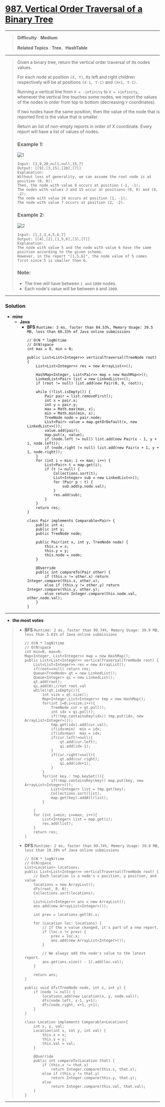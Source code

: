 # [987. Vertical Order Traversal of a Binary Tree](https://leetcode.com/problems/vertical-order-traversal-of-a-binary-tree/)

---

> **Difficulty** : **Medium**
>
> **Related Topics** : **Tree**、**HashTable**

---

> Given a binary tree, return the vertical order traversal of its nodes values.
>
> For each node at position `(X, Y)`, its left and right children respectively will be at positions `(X-1, Y-1)` and `(X+1, Y-1)`.
>
> Running a vertical line from `X = -infinity` to `X = +infinity`, whenever the vertical line touches some nodes, we report the values of the nodes in order from top to bottom (decreasing `Y` coordinates).
>
> If two nodes have the same position, then the value of the node that is reported first is the value that is smaller.
>
> Return an list of non-empty reports in order of X coordinate.  Every report will have a list of values of nodes.
>
>
>
> ### Example 1:
> ![1](https://assets.leetcode.com/uploads/2019/01/31/1236_example_1.PNG)
> ```
> Input: [3,9,20,null,null,15,7]
> Output: [[9],[3,15],[20],[7]]
> Explanation:
> Without loss of generality, we can assume the root node is at position (0, 0):
> Then, the node with value 9 occurs at position (-1, -1);
> The nodes with values 3 and 15 occur at positions (0, 0) and (0, -2);
> The node with value 20 occurs at position (1, -1);
> The node with value 7 occurs at position (2, -2).
> ```
>
> ### Example 2:
> ![2](https://assets.leetcode.com/uploads/2019/01/31/tree2.png)
> ```
> Input: [1,2,3,4,5,6,7]
> Output: [[4],[2],[1,5,6],[3],[7]]
> Explanation:
> The node with value 5 and the node with value 6 have the same position according to the given scheme.
> However, in the report "[1,5,6]", the node value of 5 comes first since 5 is smaller than 6.
> ```
>
> ### Note:
> * The tree will have between `1 and` `1000` nodes.
> * Each node's value will be between `0` and `1000`.


---


### Solution
* **mine**
  * **Java**
    * **BFS** `Runtime: 3 ms, faster than 84.53%, Memory Usage: 39.5 MB, less than 66.33% of Java online submissions`
      ```
      // O(N * logN)time
      // O(N)space
      int max = 0, min = 0;

      public List<List<Integer>> verticalTraversal(TreeNode root) {
          List<List<Integer>> res = new ArrayList<>();

          HashMap<Integer, List<Pair>> map = new HashMap<>();
          LinkedList<Pair> list = new LinkedList<>();
          if (root != null) list.add(new Pair(0, 0, root));

          while (!list.isEmpty()) {
              Pair pair = list.removeFirst();
              int x = pair.x;
              int y = pair.y;
              max = Math.max(max, x);
              min = Math.min(min, x);
              TreeNode node = pair.node;
              List<Pair> value = map.getOrDefault(x, new LinkedList<>());
              value.add(pair);
              map.put(x, value);
              if (node.left != null) list.add(new Pair(x - 1, y + 1, node.left));
              if (node.right != null) list.add(new Pair(x + 1, y + 1, node.right));
          }
          for (int i = min; i <= max; i++) {
              List<Pair> t = map.get(i);
              if (t != null) {
                  Collections.sort(t);
                  List<Integer> sub = new LinkedList<>();
                  for (Pair p : t) {
                      sub.add(p.node.val);
                  }
                  res.add(sub);
              }
          }
          return res;
      }

      class Pair implements Comparable<Pair> {
          public int x;
          public int y;
          public TreeNode node;

          public Pair(int x, int y, TreeNode node) {
              this.x = x;
              this.y = y;
              this.node = node;
          }

          @Override
          public int compareTo(Pair other) {
              if (this.x != other.x) return Integer.compare(this.x, other.x);
              else if (this.y != other.y) return Integer.compare(this.y, other.y);
              else return Integer.compare(this.node.val, other.node.val);
          }
      }
      ```


---

* **the most votes**
>  * **BFS** `Runtime: 2 ms, faster than 99.74%, Memory Usage: 39.9 MB, less than 5.61% of Java online submissions`
>    ```
>    // O(N * logN)time
>    // O(N)space
>    int min=0, max=0;
>    Map<Integer, List<Integer>> map = new HashMap();
>    public List<List<Integer>> verticalTraversal(TreeNode root) {
>        List<List<Integer>> res = new ArrayList();
>        if(root==null) return res;
>        Queue<TreeNode> qt = new LinkedList();
>        Queue<Integer> qi = new LinkedList();
>        qt.add(root);
>        qi.add(0);//not root.val
>        while(!qt.isEmpty()){
>            int size = qt.size();
>            Map<Integer,List<Integer>> tmp = new HashMap();
>            for(int i=0;i<size;i++){
>                TreeNode cur = qt.poll();
>                int idx = qi.poll();
>                if(!tmp.containsKey(idx)) tmp.put(idx, new ArrayList<Integer>());
>                tmp.get(idx).add(cur.val);
>                if(idx<min)  min = idx;
>                if(idx>max)  max = idx;
>                if(cur.left!=null){
>                    qt.add(cur.left);
>                    qi.add(idx-1);
>                }
>                if(cur.right!=null){
>                    qt.add(cur.right);
>                    qi.add(idx+1);
>                }
>            }
>            for(int key : tmp.keySet()){
>                if(!map.containsKey(key)) map.put(key, new ArrayList<Integer>());
>                List<Integer> list = tmp.get(key);
>                Collections.sort(list);
>                map.get(key).addAll(list);
>            }
>
>        }
>        for (int i=min; i<=max; i++){
>            List<Integer> list = map.get(i);
>            res.add(list);
>        }
>        return res;
>    }
>    ```
>
>  * **DFS** `Runtime: 2 ms, faster than 99.74%, Memory Usage: 39.8 MB, less than 19.39% of Java online submissions `
>    ```
>    // O(N * logN)time
>    // O(N)space
>    List<Location> locations;
>    public List<List<Integer>> verticalTraversal(TreeNode root) {
>        // Each location is a node's x position, y position, and value
>        locations = new ArrayList();
>        dfs(root, 0, 0);
>        Collections.sort(locations);
>
>        List<List<Integer>> ans = new ArrayList();
>        ans.add(new ArrayList<Integer>());
>
>        int prev = locations.get(0).x;
>
>        for (Location loc: locations) {
>            // If the x value changed, it's part of a new report.
>            if (loc.x != prev) {
>                prev = loc.x;
>                ans.add(new ArrayList<Integer>());
>            }
>
>            // We always add the node's value to the latest report.
>            ans.get(ans.size() - 1).add(loc.val);
>        }
>
>        return ans;
>    }
>
>    public void dfs(TreeNode node, int x, int y) {
>        if (node != null) {
>            locations.add(new Location(x, y, node.val));
>            dfs(node.left, x-1, y+1);
>            dfs(node.right, x+1, y+1);
>        }
>    }
>
>    class Location implements Comparable<Location>{
>        int x, y, val;
>        Location(int x, int y, int val) {
>            this.x = x;
>            this.y = y;
>            this.val = val;
>        }
>
>        @Override
>        public int compareTo(Location that) {
>            if (this.x != that.x)
>                return Integer.compare(this.x, that.x);
>            else if (this.y != that.y)
>                return Integer.compare(this.y, that.y);
>            else
>                return Integer.compare(this.val, that.val);
>        }
>    }
>    ```

---
